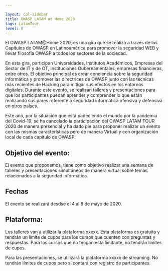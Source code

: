 ```yaml
---

layout: col-sidebar
title: OWASP LATAM at Home 2020
tags: LatamTour
level: 0
---
```


<!--{: style="text-align: justify" }-->

El OWASP LATAM@Home 2020, es una gira que se realiza a través de los Capítulos de OWASP en Latinoamérica para promover la seguridad WEB y llevar filosofía OWASP a todos los sectores de la sociedad.

En esta gira, participan Universidades, Institutos Académicos, Empresas del Sector de IT y de OT, Instituciones Gubernamentales, empresas financieras, entre otros. El objetivo principal es crear conciencia sobre la seguridad informática y promover las directrices de OWASP junto con las técnicas más recientes de Hacking para mitigar sus efectos en los entornos digitales. Durante este evento, se realizan talleres y presentaciones para que los participantes puedan aprender y comprender,lo que están realizando sus pares referente a seguridad informática ofensiva y defensiva en otros países.

Este año, por la situación que está padeciendo el mundo por la pandemia del Covid-19, se ha cancelado la participación del OWASP LATAM TOUR 2020 de manera presencial y ha dado pie para proponer realizar un evento con las mismas características pero de manera Virtual y con organización local de cada capítulo de OWASP.

## Objetivo del evento:

El evento que proponemos, tiene como objetivo realizar una semana de talleres y presentaciones simultáneos de manera virtual sobre temas relacionados a la seguridad informática.

## Fechas

El evento se realizará desdse el 4 al 8 de mayo de 2020.

## Plataforma:

Los talleres van a utilizar la plataforma xxxxx. Esta plataforma es gratuita y tendrán un límite de cupos para los cursos que cuenten con preguntas y respuestas. Para los cursos que no tengan esta limitante, no tendrán límites de cupos.

Para las presentaciones, se utilizará la plataforma xxxxx de streaming. No tendrán límites de cupos pero sí contará con registro de participantes.


